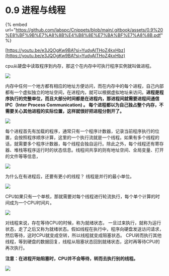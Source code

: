 # 0.9 进程与线程

{% embed url="https://github.com/labspc/Cnippets/blob/main/.gitbook/assets/0.9%20%E8%BF%9B%E7%A8%8B%E4%B8%8E%E7%BA%BF%E7%A8%8B.pdf" %}

[https://youtu.be/e3JQOgKw9BA?si=YudyAlTHoZ4kxHbz](https://youtu.be/e3JQOgKw9BA?si=YudyAlTHoZ4kxHbz)

cpu从硬盘中读取程序到内存，那这个在内存中可执行程序实例就叫做进程。

![](https://cdn.nlark.com/yuque/0/2023/png/1171985/1693987939117-fa19761b-d9da-45aa-a40d-19bd3240ec73.png)

内存中任何一个地方都有相应的地址方便访问，而在内存中的每个进程，自己内部都有一个虚拟独立的地址空间，在进程内，就可以根据虚拟地址来访问。**进程是程序执行的完整单位，而且大部分时间都是在进程内，那进程间就需要进程间通信IPC（Inter Process Communication) 。 每个进程都以为自己独占整个内存，不需要关心其他进程的实际位置，这样就很好把进程分割开了。**

![](https://cdn.nlark.com/yuque/0/2023/png/1171985/1693988221424-a0655cee-bc34-4f11-be9d-8d4997005838.png)

每个进程首先有加载的程序，通常只有一个程序计数器，记录当前程序执行的位置，会按照程序顺序计算，这里的一个执行流就是一个线程。如果有多个线程的话，就需要多个程序计数器，每个线程会独自运行。除此之外，每个线程还有寄存器、堆栈等程序运行时的状态信息。线程间共享的则有地址空间、全局变量、打开的文件等等信息，

![](https://cdn.nlark.com/yuque/0/2023/png/1171985/1693988712204-00f74fbb-e119-4889-81a7-96530d257d2a.png)

为什么在有进程后，还要有更小的线程？ 线程是并行的最小单位。

![](https://cdn.nlark.com/yuque/0/2023/png/1171985/1693988832021-dee7c544-89a6-478b-b286-d810feada041.png)

CPU如果只有一个单核，那就需要对每个线程进行轮流执行，每个单个计算的时间成为一个CPU时间片。

![](https://cdn.nlark.com/yuque/0/2023/png/1171985/1693989067027-28888d07-9fdc-4b4a-8dea-a47e195debdc.png)

对线程来说，存在等待CPU的时候，称为就绪状态， 一旦过来执行，就称为运行状态，走了之后又称为就绪状态。假如线程在执行中，程序向硬盘发送访问请求，然后等待，这时CPU就变成空转，所以线程就变成阻塞状态。 CPU转而执行其他线程，等到硬盘的数据回复，线程从阻塞状态回到就绪状态，这时再等待CPU的再次执行。

**注意：在进程开始阻塞时，CPU并不会等待，转而去执行别的线程。**

![](https://cdn.nlark.com/yuque/0/2023/png/1171985/1693989383052-a9f13a9a-7ccc-4503-aa21-7da896961a1c.png)
